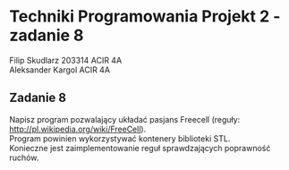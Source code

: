 # Techniki Programowania Projekt 2 - zadanie 8
Filip Skudlarz 203314 ACIR 4A\
Aleksander Kargol ACIR 4A
## Zadanie 8
Napisz program pozwalający układać pasjans Freecell (reguły: http://pl.wikipedia.org/wiki/FreeCell).\
Program powinien wykorzystywać kontenery biblioteki STL.\
Konieczne jest zaimplementowanie reguł sprawdzających poprawność ruchów.
